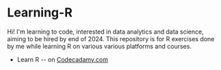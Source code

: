 # Learning-R
Hi!
I'm learning to code, interested in data analytics and data science, aiming to be hired by end of 2024.
This repository is for R exercises done by me while learning R on various various platforms and courses.
+ Learn R -- on [Codecadamy.com](https://www.codecademy.com/enrolled/courses/learn-r)
